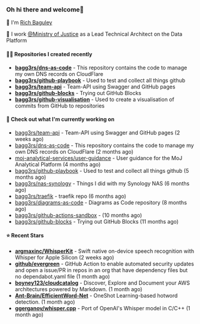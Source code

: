 ### Oh hi there and welcome👋

👐 I'm [Rich Baguley](https://richardbaguley.com/about)

🏢 I work [@Ministry of Justice](https://github.com/ministryofjustice) as a Lead Technical Architect on the Data Platform

#### 👨‍💻 Repositories I created recently
- **[bagg3rs/dns-as-code](https://github.com/bagg3rs/dns-as-code)** - This repository contains the code to manage my own DNS records on CloudFlare
- **[bagg3rs/github-playbook](https://github.com/bagg3rs/github-playbook)** - Used to test and collect all things github
- **[bagg3rs/team-api](https://github.com/bagg3rs/team-api)** - Team-API using Swagger and GitHub pages
- **[bagg3rs/github-blocks](https://github.com/bagg3rs/github-blocks)** - Trying out GitHub Blocks
- **[bagg3rs/github-visualisation](https://github.com/bagg3rs/github-visualisation)** - Used to create a visualisation of commits from GitHub to repositories

#### 👷 Check out what I'm currently working on

- [bagg3rs/team-api](https://github.com/bagg3rs/team-api) - Team-API using Swagger and GitHub pages (2 weeks ago)
- [bagg3rs/dns-as-code](https://github.com/bagg3rs/dns-as-code) - This repository contains the code to manage my own DNS records on CloudFlare (2 months ago)
- [moj-analytical-services/user-guidance](https://github.com/moj-analytical-services/user-guidance) - User guidance for the MoJ Analytical Platform (4 months ago)
- [bagg3rs/github-playbook](https://github.com/bagg3rs/github-playbook) - Used to test and collect all things github (5 months ago)
- [bagg3rs/nas-synology](https://github.com/bagg3rs/nas-synology) - Things I did with my Synology NAS (6 months ago)
- [bagg3rs/traefik](https://github.com/bagg3rs/traefik) - traefik repo (6 months ago)
- [bagg3rs/diagrams-as-code](https://github.com/bagg3rs/diagrams-as-code) - Diagrams as Code repository (8 months ago)
- [bagg3rs/github-actions-sandbox](https://github.com/bagg3rs/github-actions-sandbox) -  (10 months ago)
- [bagg3rs/github-blocks](https://github.com/bagg3rs/github-blocks) - Trying out GitHub Blocks (11 months ago)

#### ⭐ Recent Stars


- **[argmaxinc/WhisperKit](https://github.com/argmaxinc/WhisperKit)** - Swift native on-device speech recognition with Whisper for Apple Silicon (2 weeks ago)
- **[github/evergreen](https://github.com/github/evergreen)** - GitHub Action to enable automated security updates and open a issue/PR in repos in an org that have dependency files but no dependabot.yaml file (1 month ago)
- **[boyney123/cloudcatalog](https://github.com/boyney123/cloudcatalog)** - Discover, Explore and Document your AWS architectures powered by Markdown. (1 month ago)
- **[Ant-Brain/EfficientWord-Net](https://github.com/Ant-Brain/EfficientWord-Net)** - OneShot Learning-based hotword detection. (1 month ago)
- **[ggerganov/whisper.cpp](https://github.com/ggerganov/whisper.cpp)** - Port of OpenAI&#39;s Whisper model in C/C&#43;&#43; (1 month ago)
